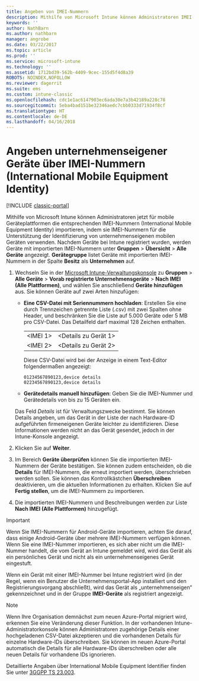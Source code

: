 ```yaml
---
title: Angeben von IMEI-Nummern
description: Mithilfe von Microsoft Intune können Administratoren IMEI-Nummern für mobile Geräteplattformen zur Identifizierung von unternehmenseigenen mobilen Geräten importieren.
keywords: ''
author: NathBarn
ms.author: nathbarn
manager: angrobe
ms.date: 03/22/2017
ms.topic: article
ms.prod: ''
ms.service: microsoft-intune
ms.technology: ''
ms.assetid: 1712bd39-562b-4409-9cec-155d5f4d8a39
ROBOTS: NOINDEX,NOFOLLOW
ms.reviewer: dagerrit
ms.suite: ems
ms.custom: intune-classic
ms.openlocfilehash: cdc1e1ac6147903ec6ada30e7a3b42189a228c78
ms.sourcegitcommit: 5eba4bad151be32346aedc7cbb0333d71934f8cf
ms.translationtype: HT
ms.contentlocale: de-DE
ms.lasthandoff: 04/16/2018
---
```

# <a name="specify-corporate-owned-devices-with-international-mobile-equipment-identity-imei-numbers"></a>Angeben unternehmenseigener Geräte über IMEI-Nummern (International Mobile Equipment Identity)

[!INCLUDE [classic-portal](../includes/classic-portal.md)]

Mithilfe von Microsoft Intune können Administratoren jetzt für mobile Geräteplattformen die entsprechenden IMEI-Nummern (International Mobile Equipment Identity) importieren, indem sie IMEI-Nummern für die Unterstützung der Identifizierung von unternehmenseigenen mobilen Geräten verwenden. Nachdem Geräte bei Intune registriert wurden, werden Geräte mit importierten IMEI-Nummern unter **Gruppen** > **Übersicht** > **Alle Geräte** angezeigt. **Gerätegruppe** listet Geräte mit importierten IMEI-Nummern in der Spalte **Besitz** als **Unternehmen** auf.

1. Wechseln Sie in der [Microsoft Intune-Verwaltungskonsole](https://manage.microsoft.com) zu **Gruppen** &gt; **Alle Geräte** &gt; **Vorab registrierte Unternehmensgeräte** &gt; **Nach IMEI (Alle Plattformen)**, und wählen Sie anschließend **Geräte hinzufügen** aus. Sie können Geräte auf zwei Arten hinzufügen:

   - **Eine CSV-Datei mit Seriennummern hochladen**: Erstellen Sie eine durch Trennzeichen getrennte Liste (.csv) mit zwei Spalten ohne Header, und beschränken Sie die Liste auf 5.000 Geräte oder 5 MB pro CSV-Datei. Das Detailfeld darf maximal 128 Zeichen enthalten. 


     |                 |                           |
     |-----------------|---------------------------|
     | &lt;IMEI 1&gt; | &lt;Details zu Gerät 1&gt; |
     | &lt;IMEI 2&gt; | &lt;Details zu Gerät 2&gt; |

     Diese CSV-Datei wird bei der Anzeige in einem Text-Editor folgendermaßen angezeigt:

     ```
     01234567890123,device details
     02234567890123,device details
     ```

   - **Gerätedetails manuell hinzufügen**: Geben Sie die IMEI-Nummer und Gerätedetails von bis zu 15 Geräten ein.

   Das Feld *Details* ist für Verwaltungszwecke bestimmt. Sie können Details angeben, um das Gerät in der Liste der nach Hardware-ID aufgeführten firmeneigenen Geräte leichter zu identifizieren. Diese Informationen werden nicht an das Gerät gesendet, jedoch in der Intune-Konsole angezeigt.

2. Klicken Sie auf **Weiter**.
3. Im Bereich **Geräte überprüfen** können Sie die importierten IMEI-Nummern der Geräte bestätigen. Sie können zudem entscheiden, ob die **Details** für IMEI-Nummern, die erneut importiert werden, überschrieben werden sollen. Sie können das Kontrollkästchen **Überschreiben** deaktivieren, um die aktuellen Informationen zu erhalten. Klicken Sie auf **Fertig stellen**, um die IMEI-Nummern zu importieren.
4. Die importierten IMEI-Nummern und Beschreibungen werden zur Liste **Nach IMEI (Alle Plattformen)** hinzugefügt.

> [!IMPORTANT]
> Wenn Sie IMEI-Nummern für Android-Geräte importieren, achten Sie darauf, dass einige Android-Geräte über mehrere IMEI-Nummern verfügen können. Wenn Sie eine IMEI-Nummer importieren, es sich aber nicht um die IMEI-Nummer handelt, die vom Gerät an Intune gemeldet wird, wird das Gerät als ein persönliches Gerät und nicht als ein unternehmenseigenes Gerät eingestuft.

Wenn ein Gerät mit einer IMEI-Nummer bei Intune registriert wird (in der Regel, wenn ein Benutzer die Unternehmensportal-App installiert und den Registrierungsvorgang abschließt), wird das Gerät als „unternehmenseigen“ gekennzeichnet und in der Gruppe **IMEI-Geräte** als registriert angezeigt.

>[!NOTE]
> Wenn Ihre Organisation demnächst zum neuen Azure-Portal migriert wird, erkennen Sie eine Veränderung dieser Funktion. In der vorhandenen Intune-Administratorkonsole können Administratoren zugehörige Details einer hochgeladenen CSV-Datei akzeptieren und die vorhandenen Details für einzelne Hardware-IDs überschreiben. Sie können im neuen Azure-Portal automatisch die Details für alle Hardware-IDs überschreiben oder alle neuen Details für vorhandene IDs ignorieren.

Detaillierte Angaben über International Mobile Equipment Identifier finden Sie unter [3GGPP TS 23.003](https://portal.3gpp.org/desktopmodules/Specifications/SpecificationDetails.aspx?specificationId=729).
